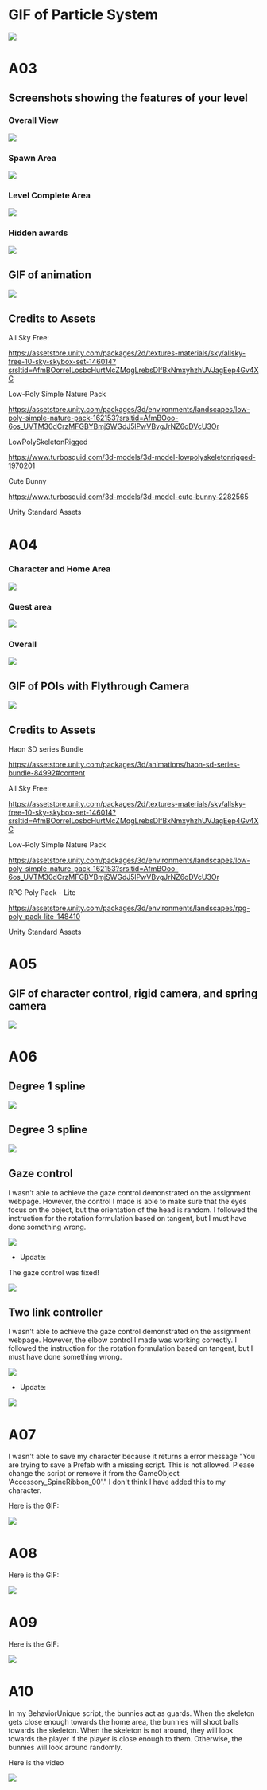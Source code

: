 # GIF of Particle System

![](https://github.com/louis-jingzhe-jiang/cs283-f24-assignments/blob/main/HelloUnity/particle_effect.gif)

# A03

## Screenshots showing the features of your level

### Overall View
![](https://github.com/louis-jingzhe-jiang/cs283-f24-assignments/blob/main/HelloUnity/screenshot_1_overall.png)

### Spawn Area
![](https://github.com/louis-jingzhe-jiang/cs283-f24-assignments/blob/main/HelloUnity/screenshot_3_spawn_area.png)

### Level Complete Area
![](https://github.com/louis-jingzhe-jiang/cs283-f24-assignments/blob/main/HelloUnity/screenshot_4_complete_area.png)

### Hidden awards
![](https://github.com/louis-jingzhe-jiang/cs283-f24-assignments/blob/main/HelloUnity/screenshot_2_hidden_award.png)

## GIF of animation
![](https://github.com/louis-jingzhe-jiang/cs283-f24-assignments/blob/main/HelloUnity/A03.gif)

## Credits to Assets

All Sky Free:

https://assetstore.unity.com/packages/2d/textures-materials/sky/allsky-free-10-sky-skybox-set-146014?srsltid=AfmBOorrelLosbcHurtMcZMqgLrebsDlfBxNmxyhzhUVJagEep4Gv4XC

Low-Poly Simple Nature Pack

https://assetstore.unity.com/packages/3d/environments/landscapes/low-poly-simple-nature-pack-162153?srsltid=AfmBOoo-6os_UVTM30dCrzMFGBYBmjSWGdJ5lPwVBvgJrNZ6oDVcU3Or

LowPolySkeletonRigged

https://www.turbosquid.com/3d-models/3d-model-lowpolyskeletonrigged-1970201

Cute Bunny

https://www.turbosquid.com/3d-models/3d-model-cute-bunny-2282565

Unity Standard Assets


# A04

### Character and Home Area
![](https://github.com/louis-jingzhe-jiang/cs283-f24-assignments/blob/main/HelloUnity/A04-spawn_area_character.png)

### Quest area
![](https://github.com/louis-jingzhe-jiang/cs283-f24-assignments/blob/main/HelloUnity/A04-quest_area.png)

### Overall
![](https://github.com/louis-jingzhe-jiang/cs283-f24-assignments/blob/main/HelloUnity/A04-overall.png)

## GIF of POIs with Flythrough Camera
![](https://github.com/louis-jingzhe-jiang/cs283-f24-assignments/blob/main/HelloUnity/A04.gif)

## Credits to Assets
Haon SD series Bundle

https://assetstore.unity.com/packages/3d/animations/haon-sd-series-bundle-84992#content

All Sky Free:

https://assetstore.unity.com/packages/2d/textures-materials/sky/allsky-free-10-sky-skybox-set-146014?srsltid=AfmBOorrelLosbcHurtMcZMqgLrebsDlfBxNmxyhzhUVJagEep4Gv4XC

Low-Poly Simple Nature Pack

https://assetstore.unity.com/packages/3d/environments/landscapes/low-poly-simple-nature-pack-162153?srsltid=AfmBOoo-6os_UVTM30dCrzMFGBYBmjSWGdJ5lPwVBvgJrNZ6oDVcU3Or

RPG Poly Pack - Lite

https://assetstore.unity.com/packages/3d/environments/landscapes/rpg-poly-pack-lite-148410

Unity Standard Assets

# A05

## GIF of character control, rigid camera, and spring camera 
![](https://github.com/louis-jingzhe-jiang/cs283-f24-assignments/blob/main/HelloUnity/A05.gif)

# A06

## Degree 1 spline
![](https://github.com/louis-jingzhe-jiang/cs283-f24-assignments/blob/main/HelloUnity/A06spline1.gif)

## Degree 3 spline
![](https://github.com/louis-jingzhe-jiang/cs283-f24-assignments/blob/main/HelloUnity/A06spline3.gif)

## Gaze control

I wasn't able to achieve the gaze control demonstrated on the assignment webpage. However, the control I made is able to make sure that the eyes focus on the object, but the orientation of the head is random. I followed the instruction for the rotation formulation based on tangent, but I must have done something wrong.

![](https://github.com/louis-jingzhe-jiang/cs283-f24-assignments/blob/main/HelloUnity/A06gaze.gif)

- Update:

The gaze control was fixed!

![](https://github.com/louis-jingzhe-jiang/cs283-f24-assignments/blob/main/HelloUnity/A06gaze2.gif)

## Two link controller

I wasn't able to achieve the gaze control demonstrated on the assignment webpage. However, the elbow control I made was working correctly. I followed the instruction for the rotation formulation based on tangent, but I must have done something wrong.

![](https://github.com/louis-jingzhe-jiang/cs283-f24-assignments/blob/main/HelloUnity/A06two_link.gif)

- Update:

![](https://github.com/louis-jingzhe-jiang/cs283-f24-assignments/blob/main/HelloUnity/A06two_link2.gif)

# A07

I wasn't able to save my character because it returns a error message "You are trying to save a Prefab with a missing script. This is not allowed. Please change the script or remove it from the GameObject 'Accessory_SpineRibbon_00'." I don't think I have added this to my character. 

Here is the GIF:

![](https://github.com/louis-jingzhe-jiang/cs283-f24-assignments/blob/main/HelloUnity/A07.gif)

# A08

Here is the GIF:

![](https://github.com/louis-jingzhe-jiang/cs283-f24-assignments/blob/main/HelloUnity/A08.gif)


# A09

Here is the GIF:

![](https://github.com/louis-jingzhe-jiang/cs283-f24-assignments/blob/main/HelloUnity/A09.gif)

# A10

In my BehaviorUnique script, the bunnies act as guards. When the skeleton gets close enough towards the home area, the bunnies will shoot balls towards the skeleton. When the skeleton is not around, they will look towards the player if the player is close enough to them. Otherwise, the bunnies will look around randomly.

Here is the video

[![](https://github.com/louis-jingzhe-jiang/cs283-f24-assignments/branch/HelloUnity/thumbnail.png)](https://github.com/louis-jingzhe-jiang/cs283-f24-assignments/branch/HelloUnity/A10.mp4)